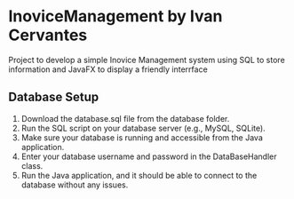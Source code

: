 # InoviceManagement by Ivan Cervantes
 Project to develop a simple Inovice Management system  using SQL to store information and JavaFX to display a friendly interrface

## Database Setup
1.  Download the database.sql file from the database folder.
2.  Run the SQL script on your database server (e.g., MySQL, SQLite).
3.  Make sure your database is running and accessible from the Java application.
4.  Enter your database username and password in the DataBaseHandler class.
5.  Run the Java application, and it should be able to connect to the database without any issues.